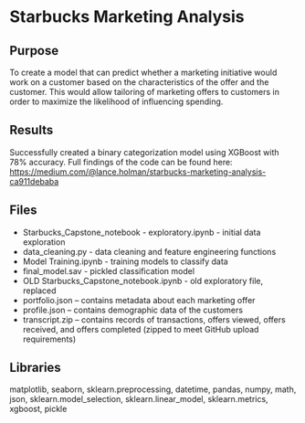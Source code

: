 # Starbucks Marketing Analysis

## Purpose
To create a model that can predict whether a marketing initiative would work on a customer based on the characteristics of the offer and the customer. This would allow tailoring of marketing offers to customers in order to maximize the likelihood of influencing spending. 

## Results
Successfully created a binary categorization model using XGBoost with 78% accuracy. Full findings of the code can be found here: https://medium.com/@lance.holman/starbucks-marketing-analysis-ca911debaba

## Files
* Starbucks_Capstone_notebook - exploratory.ipynb - initial data exploration
* data_cleaning.py - data cleaning and feature engineering functions 
* Model Training.ipynb - training models to classify data
* final_model.sav - pickled classification model
* OLD Starbucks_Capstone_notebook.ipynb - old exploratory file, replaced 
* portfolio.json – contains metadata about each marketing offer
*	profile.json – contains demographic data of the customers
*	transcript.zip – contains records of transactions, offers viewed, offers received, and offers completed (zipped to meet GitHub upload requirements) 

## Libraries
matplotlib, seaborn, sklearn.preprocessing, datetime, pandas, numpy, math, json, sklearn.model_selection, sklearn.linear_model, sklearn.metrics, xgboost, pickle
